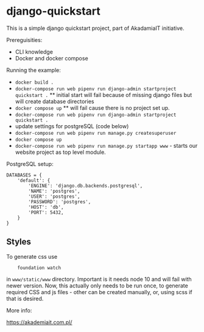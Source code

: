 # django-quickstart

This is a simple django quickstart project, part of AkadamiaIT initiative.

Prereguisities:
* CLI knowledge
* Docker and docker compose

Running the example:
* `docker build .`
* `docker-compose run web pipenv run django-admin startproject quickstart .`
** initial start will fail because of missing django files but will create database directories
* `docker compose up`
** will fail cause there is no project set up.
* `docker-compose run web pipenv run django-admin startproject quickstart .`
* update settings for postgreSQL (code below)
* `docker-compose run web pipenv run manage.py createsuperuser`
* `docker compose up`
* `docker-compose run web pipenv run manage.py startapp www` - starts our website project as top level module.
  
PostgreSQL setup:
```code python
DATABASES = {
    'default': {
        'ENGINE': 'django.db.backends.postgresql',
        'NAME': 'postgres',
        'USER': 'postgres',
        'PASSWORD': 'postgres',
        'HOST': 'db',
        'PORT': 5432,
    }
}

```

## Styles
To generate css use 
```code shell
    foundation watch
```
in `www/static/www` directory. Important is it needs node 10 and will fail with newer version.
Now, this actually only needs to be run once, to generate required CSS and js files - other can be created manually, or, using scss if that is desired.

 
More info:

https://akademiait.com.pl/